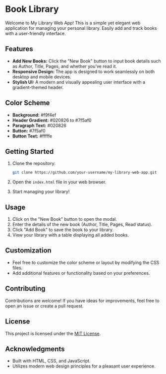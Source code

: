# Book Library

Welcome to My Library Web App! This is a simple yet elegant web application for managing your personal library. Easily add and track books with a user-friendly interface.

## Features

- **Add New Books:** Click the "New Book" button to input book details such as Author, Title, Pages, and whether you've read it.
- **Responsive Design:** The app is designed to work seamlessly on both desktop and mobile devices.
- **Stylish UI:** A modern and visually appealing user interface with a gradient-themed header.

## Color Scheme

- **Background:** #f9f4ef
- **Header Gradient:** #020826 to #7f5af0
- **Paragraph Text:** #020826
- **Button:** #7f5af0
- **Button Text:** #fffffe

## Getting Started

1. Clone the repository:

   ```bash
   git clone https://github.com/your-username/my-library-web-app.git
   ```

2. Open the `index.html` file in your web browser.

3. Start managing your library!

## Usage

1. Click on the "New Book" button to open the modal.
2. Enter the details of the new book (Author, Title, Pages, Read status).
3. Click "Add Book" to save the book to your library.
4. View your library with a table displaying all added books.

## Customization

- Feel free to customize the color scheme or layout by modifying the CSS files.
- Add additional features or functionality based on your preferences.

## Contributing

Contributions are welcome! If you have ideas for improvements, feel free to open an issue or create a pull request.

## License

This project is licensed under the [MIT License](LICENSE.md).

## Acknowledgments

- Built with HTML, CSS, and JavaScript.
- Utilizes modern web design principles for a pleasant user experience.
